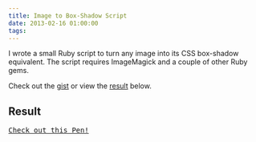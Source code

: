 ```yaml
---
title: Image to Box-Shadow Script
date: 2013-02-16 01:00:00
tags:
---
```


<p>I wrote a small Ruby script to turn any image into its CSS box-shadow equivalent. The script requires ImageMagick and a couple of other Ruby gems.</p>

<p>Check out the <a href='https://gist.github.com/briangonzalez/3925713'>gist</a> or view the <a href='http://codepen.io/briangonzalez/pen/AvrGI'>result</a> below.</p>

<h2 id='result'>Result</h2>
<pre class="codepen" data-height="300" data-type="result" data-href="AvrGI" data-user="briangonzalez" data-safe="true"><code></code><a href="http://codepen.io/briangonzalez/pen/AvrGI">Check out this Pen!</a></pre>
<script async src="http://codepen.io/assets/embed/ei.js"></script>
